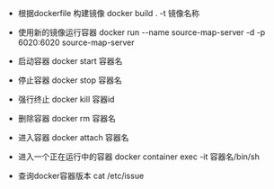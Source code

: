 * 根据dockerfile 构建镜像 docker build . -t 镜像名称
* 使用新的镜像运行容器 docker run --name source-map-server -d -p 6020:6020 source-map-server





* 启动容器 docker start 容器名
* 停止容器 docker stop 容器名
* 强行终止 docker kill 容器id
* 删除容器 docker rm 容器名
* 进入容器 docker attach 容器名
* 进入一个正在运行中的容器 docker container exec -it 容器名/bin/sh

* 查询docker容器版本 cat /etc/issue